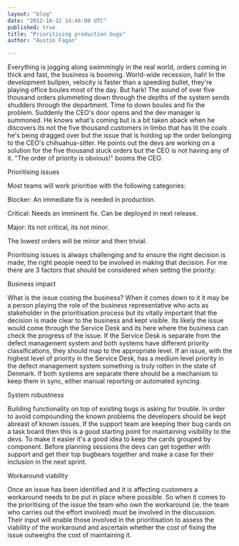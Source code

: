 ```yaml
---
layout: "blog"
date: "2012-10-12 14:46:00 UTC"
published: true
title: "Prioritising production bugs"
author: "Austin Fagan"

---
```


Everything is jogging along swimmingly in the real world, orders coming in thick and fast, the business is booming. World-wide recession, hah! In the development bullpen, velocity is faster than a speeding bullet, they're playing office boules most of the day. But hark! The sound of over five thousand orders plummeting down through the depths of the system sends shudders through the department. Time to down boules and fix the problem. Suddenly the CEO's door opens and the dev manager is summoned. He knows what's coming but is a bit taken aback when he discovers its not the five thousand customers in limbo that has lit the coals he's being dragged over but the issue that is holding up the order belonging to the CEO's chihuahua-sitter. He points out the devs are working on a solution for the five thousand stuck orders but the CEO is not having any of it. "The order of priority is obvious!" booms the CEO.

Prioritising issues

Most teams will work prioritise with the following categories:

Blocker: An immediate fix is needed in production.

Critical: Needs an imminent fix. Can be deployed in next release.

Major: Its not critical, its not minor. 

The lowest orders will be minor and then trivial.

Prioritising issues is always challenging and to ensure the right decision is made, the right people need to be involved in making that decision. For me there are 3 factors that should be considered when setting the priority:

Business impact

What is the issue costing the business? When it comes down to it it may be a person playing the role of the business representative who acts as stakeholder in the prioritisation process but its vitally important that the decision is made clear to the business and kept visible. Its likely the issue would come through the Service Desk and its here where the business can check the progress of the issue. If the Service Desk is separate from the defect management system and both systems have different priority classifications, they should map to the appropriate level. If an issue, with the highest level of priority in the Service Desk, has a medium level priority in the defect management system something is truly rotten in the state of Denmark. If both systems are separate there should be a mechanism to keep them in sync, either manual reporting or automated syncing. 

System robustness

Building functionality on top of existing bugs is asking for trouble. In order to avoid compounding the known problems the developers should be kept abreast of known issues. If the support team are keeping their bug cards on a task board then this is a good starting point for maintaining visibility to the devs. To make it easier it's a good idea to keep the cards grouped by component. Before planning sessions the devs can get together with support and get their top bugbears together and make a case for their inclusion in the next sprint. 

Workaround viability

Once an issue has been identified and it is affecting customers a workaround needs to be put in place where possible. So when it comes to the prioritising of the issue the team who own the workaround (ie. the team who carries out the effort involved) must be involved in the discussion. Their input will enable those involved in the prioritisation to assess the viability of the workaround and ascertain whether the cost of fixing the issue outweighs the cost of maintaining it.


